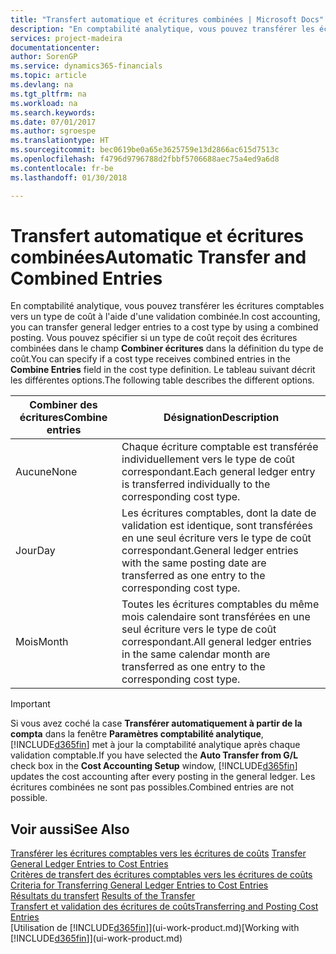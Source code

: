 ```yaml
---
title: "Transfert automatique et écritures combinées | Microsoft Docs"
description: "En comptabilité analytique, vous pouvez transférer les écritures comptables vers un type de coût à l'aide d'une validation combinée. Vous pouvez spécifier si un type de coût reçoit des écritures combinées dans le champ **Combiner écritures** dans la définition du type de coût. Le tableau suivant décrit les différentes options."
services: project-madeira
documentationcenter: 
author: SorenGP
ms.service: dynamics365-financials
ms.topic: article
ms.devlang: na
ms.tgt_pltfrm: na
ms.workload: na
ms.search.keywords: 
ms.date: 07/01/2017
ms.author: sgroespe
ms.translationtype: HT
ms.sourcegitcommit: bec0619be0a65e3625759e13d2866ac615d7513c
ms.openlocfilehash: f4796d9796788d2fbbf5706688aec75a4ed9a6d8
ms.contentlocale: fr-be
ms.lasthandoff: 01/30/2018

---
```

# <a name="automatic-transfer-and-combined-entries"></a><span data-ttu-id="2002d-105">Transfert automatique et écritures combinées</span><span class="sxs-lookup"><span data-stu-id="2002d-105">Automatic Transfer and Combined Entries</span></span>
<span data-ttu-id="2002d-106">En comptabilité analytique, vous pouvez transférer les écritures comptables vers un type de coût à l'aide d'une validation combinée.</span><span class="sxs-lookup"><span data-stu-id="2002d-106">In cost accounting, you can transfer general ledger entries to a cost type by using a combined posting.</span></span> <span data-ttu-id="2002d-107">Vous pouvez spécifier si un type de coût reçoit des écritures combinées dans le champ **Combiner écritures** dans la définition du type de coût.</span><span class="sxs-lookup"><span data-stu-id="2002d-107">You can specify if a cost type receives combined entries in the **Combine Entries** field in the cost type definition.</span></span> <span data-ttu-id="2002d-108">Le tableau suivant décrit les différentes options.</span><span class="sxs-lookup"><span data-stu-id="2002d-108">The following table describes the different options.</span></span>  

|<span data-ttu-id="2002d-109">Combiner des écritures</span><span class="sxs-lookup"><span data-stu-id="2002d-109">Combine entries</span></span>|<span data-ttu-id="2002d-110">Désignation</span><span class="sxs-lookup"><span data-stu-id="2002d-110">Description</span></span>|  
|---------------------|-----------------|  
|<span data-ttu-id="2002d-111">Aucune</span><span class="sxs-lookup"><span data-stu-id="2002d-111">None</span></span>|<span data-ttu-id="2002d-112">Chaque écriture comptable est transférée individuellement vers le type de coût correspondant.</span><span class="sxs-lookup"><span data-stu-id="2002d-112">Each general ledger entry is transferred individually to the corresponding cost type.</span></span>|  
|<span data-ttu-id="2002d-113">Jour</span><span class="sxs-lookup"><span data-stu-id="2002d-113">Day</span></span>|<span data-ttu-id="2002d-114">Les écritures comptables, dont la date de validation est identique, sont transférées en une seul écriture vers le type de coût correspondant.</span><span class="sxs-lookup"><span data-stu-id="2002d-114">General ledger entries with the same posting date are transferred as one entry to the corresponding cost type.</span></span>|  
|<span data-ttu-id="2002d-115">Mois</span><span class="sxs-lookup"><span data-stu-id="2002d-115">Month</span></span>|<span data-ttu-id="2002d-116">Toutes les écritures comptables du même mois calendaire sont transférées en une seul écriture vers le type de coût correspondant.</span><span class="sxs-lookup"><span data-stu-id="2002d-116">All general ledger entries in the same calendar month are transferred as one entry to the corresponding cost type.</span></span>|  

> [!IMPORTANT]  
>  <span data-ttu-id="2002d-117">Si vous avez coché la case **Transférer automatiquement à partir de la compta** dans la fenêtre **Paramètres comptabilité analytique**, [!INCLUDE[d365fin](includes/d365fin_md.md)] met à jour la comptabilité analytique après chaque validation comptable.</span><span class="sxs-lookup"><span data-stu-id="2002d-117">If you have selected the **Auto Transfer from G/L** check box in the **Cost Accounting Setup** window, [!INCLUDE[d365fin](includes/d365fin_md.md)] updates the cost accounting after every posting in the general ledger.</span></span> <span data-ttu-id="2002d-118">Les écritures combinées ne sont pas possibles.</span><span class="sxs-lookup"><span data-stu-id="2002d-118">Combined entries are not possible.</span></span>  

## <a name="see-also"></a><span data-ttu-id="2002d-119">Voir aussi</span><span class="sxs-lookup"><span data-stu-id="2002d-119">See Also</span></span>  
 <span data-ttu-id="2002d-120">[Transférer les écritures comptables vers les écritures de coûts](finance-how-to-transfer-general-ledger-entries-to-cost-entries.md) </span><span class="sxs-lookup"><span data-stu-id="2002d-120">[Transfer General Ledger Entries to Cost Entries](finance-how-to-transfer-general-ledger-entries-to-cost-entries.md) </span></span>  
 <span data-ttu-id="2002d-121">[Critères de transfert des écritures comptables vers les écritures de coûts](finance-criteria-for-transferring-general-ledger-entries-to-cost-entries.md) </span><span class="sxs-lookup"><span data-stu-id="2002d-121">[Criteria for Transferring General Ledger Entries to Cost Entries](finance-criteria-for-transferring-general-ledger-entries-to-cost-entries.md) </span></span>  
 <span data-ttu-id="2002d-122">[Résultats du transfert](finance-results-of-the-transfer.md) </span><span class="sxs-lookup"><span data-stu-id="2002d-122">[Results of the Transfer](finance-results-of-the-transfer.md) </span></span>  
 [<span data-ttu-id="2002d-123">Transfert et validation des écritures de coûts</span><span class="sxs-lookup"><span data-stu-id="2002d-123">Transferring and Posting Cost Entries</span></span>](finance-transfer-and-post-cost-entries.md)  
 <span data-ttu-id="2002d-124">[Utilisation de [!INCLUDE[d365fin](includes/d365fin_md.md)]](ui-work-product.md)</span><span class="sxs-lookup"><span data-stu-id="2002d-124">[Working with [!INCLUDE[d365fin](includes/d365fin_md.md)]](ui-work-product.md)</span></span>

